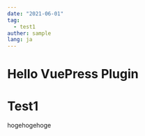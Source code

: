 ```yaml
---
date: "2021-06-01"
tag:
  - test1
auther: sample
lang: ja
---
```


# Hello VuePress Plugin

# Test1

hogehogehoge
